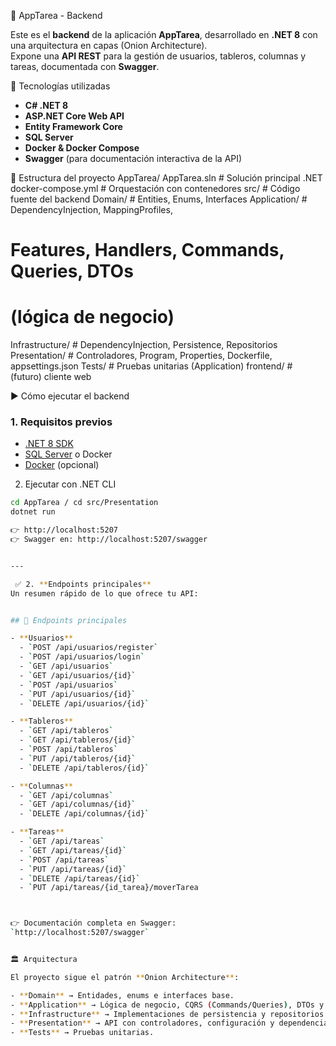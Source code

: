 📌 AppTarea - Backend

Este es el **backend** de la aplicación **AppTarea**, desarrollado en **.NET 8** con una arquitectura en capas (Onion Architecture).  
Expone una **API REST** para la gestión de usuarios, tableros, columnas y tareas, documentada con **Swagger**.



🚀 Tecnologías utilizadas
- **C# .NET 8**
- **ASP.NET Core Web API**
- **Entity Framework Core**
- **SQL Server** 
- **Docker & Docker Compose**
- **Swagger** (para documentación interactiva de la API)



📂 Estructura del proyecto
AppTarea/
AppTarea.sln # Solución principal .NET
docker-compose.yml # Orquestación con contenedores
src/ # Código fuente del backend
Domain/ # Entities, Enums, Interfaces
 Application/ # DependencyInjection, MappingProfiles,
  # Features, Handlers, Commands, Queries, DTOs
  # (lógica de negocio)
Infrastructure/ # DependencyInjection, Persistence, Repositorios
 Presentation/ # Controladores, Program, Properties, Dockerfile, appsettings.json
 Tests/ # Pruebas unitarias (Application)
  frontend/ # (futuro) cliente web


 ▶️ Cómo ejecutar el backend

### 1. Requisitos previos
- [.NET 8 SDK](https://dotnet.microsoft.com/en-us/download)
- [SQL Server](https://www.microsoft.com/en-us/sql-server) o Docker
- [Docker](https://www.docker.com/) (opcional)

 2. Ejecutar con .NET CLI
```bash
cd AppTarea / cd src/Presentation
dotnet run

👉 http://localhost:5207
👉 Swagger en: http://localhost:5207/swagger


---

 ✅ 2. **Endpoints principales**  
Un resumen rápido de lo que ofrece tu API:  


## 📖 Endpoints principales

- **Usuarios**
  - `POST /api/usuarios/register`
  - `POST /api/usuarios/login`
  - `GET /api/usuarios`
  - `GET /api/usuarios/{id}`
  - `POST /api/usuarios`
  - `PUT /api/usuarios/{id}`
  - `DELETE /api/usuarios/{id}`

- **Tableros**
  - `GET /api/tableros`
  - `GET /api/tableros/{id}`
  - `POST /api/tableros`
  - `PUT /api/tableros/{id}`
  - `DELETE /api/tableros/{id}`

- **Columnas**
  - `GET /api/columnas`
  - `GET /api/columnas/{id}`
  - `DELETE /api/columnas/{id}`

- **Tareas**
  - `GET /api/tareas`
  - `GET /api/tareas/{id}`
  - `POST /api/tareas`
  - `PUT /api/tareas/{id}`
  - `DELETE /api/tareas/{id}`
  - `PUT /api/tareas/{id_tarea}/moverTarea



👉 Documentación completa en Swagger:  
`http://localhost:5207/swagger`


🏛️ Arquitectura

El proyecto sigue el patrón **Onion Architecture**:

- **Domain** → Entidades, enums e interfaces base.  
- **Application** → Lógica de negocio, CQRS (Commands/Queries), DTOs y mapeos.  
- **Infrastructure** → Implementaciones de persistencia y repositorios.  
- **Presentation** → API con controladores, configuración y dependencias.  
- **Tests** → Pruebas unitarias.  


